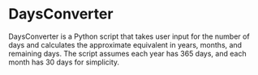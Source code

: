 # DaysConverter
DaysConverter is a Python script that takes user input for the number of days and calculates the approximate equivalent in years, months, and remaining days. The script assumes each year has 365 days, and each month has 30 days for simplicity.
